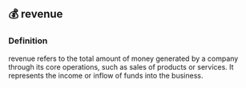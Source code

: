 

## 💰 revenue

### Definition 
revenue refers to the total amount of money generated by a company through its core operations, such as sales of products or services. It represents the income or inflow of funds into the business.


